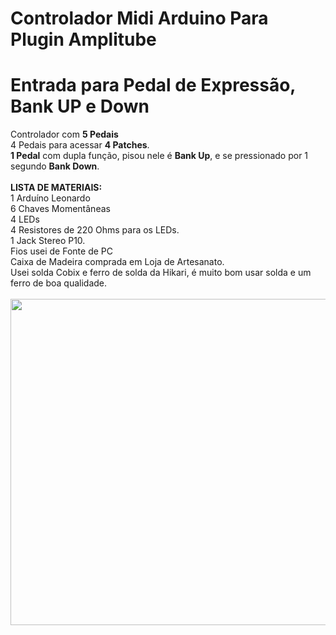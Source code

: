 # Controlador Midi Arduino Para Plugin Amplitube
# Entrada para Pedal de Expressão, Bank UP e Down
Controlador com <b>5 Pedais</b><br>
4 Pedais para acessar <b>4 Patches</b>.<br>
<b>1 Pedal</b> com dupla função, pisou nele é <b>Bank Up</b>, e se pressionado por 1 segundo <b>Bank Down</b>.<br>
<br>
<b>LISTA DE MATERIAIS:</b><br>
1 Arduíno Leonardo<br>
6 Chaves Momentâneas<br>
4 LEDs<br>
4 Resistores de 220 Ohms para os LEDs.<br>
1 Jack Stereo P10.<br>
Fios usei de Fonte de PC<br>
Caixa de Madeira comprada em Loja de Artesanato.
<br>
Usei solda Cobix e ferro de solda da Hikari, é muito bom usar solda e um ferro de boa qualidade.<br>
<br>
<img width=652 height=522 src="ESQUEMA%20DE%20LIGAÇÃO%20DOS%20PEDAIS%2C%20LEDs%20E%20EXP.jpg">
